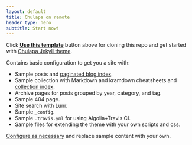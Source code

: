 ```yaml
---
layout: default
title: Chulapa on remote
header_type: hero
subtitle: Start now!
---
```


Click [**Use this template**](https://github.com/dieghernan/chulapa-101/generate) button above for cloning this repo and get started with [Chulapa Jekyll theme](https://github.com/dieghernan/chulapa).

Contains basic configuration to get you a site with:

- Sample posts and [paginated blog index](./blog/).
- Sample collection with Markdown and kramdown cheatsheets and [collection index](./cheatsheets).
- Archive pages for posts grouped by year, category, and tag.
- Sample 404 page.
- Site search with Lunr.
- Sample `_config`.
- Sample `.travis.yml` for using Algolia+Travis CI.
- Sample files for extending the theme with your own scripts and css.

[Configure as necessary](https://dieghernan.github.io/chulapa/docs/02-config) and replace sample content with your own.